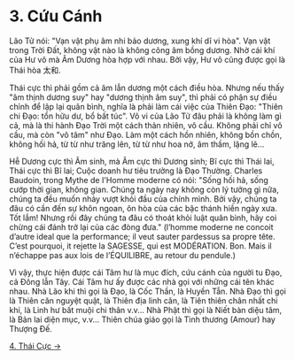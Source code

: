 # 3. Cứu Cánh

Lão Tử nói: "Vạn vật phụ âm nhi bảo dương, xung khí dĩ vi hòa". Vạn vật trong
Trời Đất, không vật nào là không cõng âm bồng dương. Nhờ cái khí của Hư vô mà
Âm Dương hòa hợp với nhau. Bởi vậy, Hư vô cũng được gọi là Thái hòa 太和.

Thái cực thì phải gồm cả âm lẫn dương một cách điều hòa. Nhưng nếu thấy "âm
thịnh dương suy" hay "dương thịnh âm suy", thì phải có phận sự điều chỉnh để lập
lại quân bình, nghĩa là phải làm cái việc của Thiên Đạo: "Thiên chi Đạo: tổn hữu
dư, bổ bất túc". Vô vi của Lão Tử đâu phải là không làm gì cả, mà là thi hành
Đạo Trời  một cách thản nhiên, vô cầu. Không phải chỉ vô cầu, mà còn "vô tâm"
như Đạo. Làm một cách hồn nhiên, không bồn chồn, không hối hả, từ từ như trăng
lên, từ từ như hoa nở, âm thầm, lặng lẽ...

Hễ Dương cực thì Âm sinh, mà Âm cực thì Dương sinh; Bĩ cực thì Thái lai, Thái
cực thì Bĩ lai; Cuộc doanh hư tiêu trưởng là Đạo Thường. Charles Baudoin, trong
Mythe de I'Homme moderne có nói: "Sống hối hả, sống cướp thời gian, không gian.
Chúng ta ngày nay không còn lý tưởng gì nữa, chúng ta đều muốn nhảy vượt khỏi
đầu của chính mình. Bởi vậy, chúng ta đâu có cần đến sự khôn ngoan, ôn hòa của
các bậc thánh hiền ngày xưa. Tốt lắm! Nhưng rồi đây chúng ta đâu có thoát khỏi
luật quân bình, hãy coi chừng cái đánh trở lại của các đòng đưa." (l’homme
moderne ne concoit d’autre ideal que la performance; il veut sauter pardessus sa
propre tête. C’est pourquoi, it rejette la SAGESSE, qui est MODÉRATION. Bon.
Mais il n’échappe pas aux lois de l’ÉQUILIBRE, au retour du pendule.)

Vì vậy, thực hiện được cái Tâm hư là mục đích, cứu cánh của người tu Đạo, cả
Đông lẫn Tây. Cái Tâm hư ấy được các nhà gọi với những cái tên khác nhau. Nhà
Lão khi thì gọi là Đạo, là Cốc Thần, là Huyền Tẫn. Nhà Đạo thì gọi là Thiên căn
nguyệt quật, là Thiên địa linh căn, là Tiên thiên chân nhất chi khí, là Linh hư
bất muội chi thân v.v... Nhà Phật thì gọi là Niết bàn diệu tâm, là Bản lai diện
mục, v.v... Thiên chúa giáo gọi là Tình thương (Amour) hay Thượng Đế.

[4. Thái Cực &rarr;](https://github.com/thaicuc/tinh-hoa-dao-hoc/blob/master/contents/04-thai-cuc.md)
